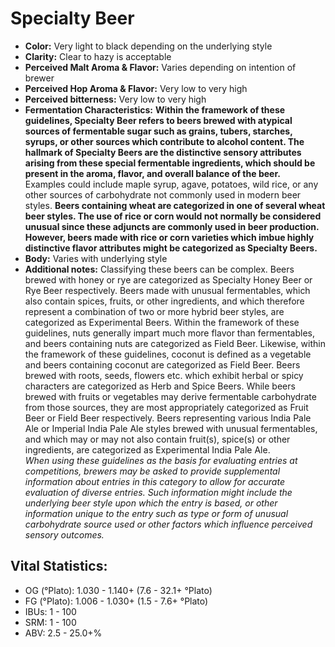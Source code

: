 # Specialty Beer

- **Color:** Very light to black depending on the underlying style
- **Clarity:** Clear to hazy is acceptable
- **Perceived Malt Aroma & Flavor:** Varies depending on intention of brewer
- **Perceived Hop Aroma & Flavor:** Very low to very high
- **Perceived bitterness:** Very low to very high
- **Fermentation Characteristics:** **Within the framework of these guidelines, Specialty Beer refers to beers brewed with atypical sources of fermentable sugar such as grains, tubers, starches, syrups, or other sources which contribute to alcohol content. The hallmark of Specialty Beers are the distinctive sensory attributes arising from these special fermentable ingredients, which should be present in the aroma, flavor, and overall balance of the beer.** <br/>
Examples could include maple syrup, agave, potatoes, wild rice, or any other sources of carbohydrate not commonly used in modern beer styles. **Beers containing wheat are categorized in one of several wheat beer styles. The use of rice or corn would not normally be considered unusual since these adjuncts are commonly used in beer production. However, beers made with rice or corn varieties which imbue highly distinctive flavor attributes might be categorized as Specialty Beers.**
- **Body:** Varies with underlying style
- **Additional notes:** Classifying these beers can be complex. Beers brewed with honey or rye are categorized as Specialty Honey Beer or Rye Beer respectively. Beers made with unusual fermentables, which also contain spices, fruits, or other ingredients, and which therefore represent a combination of two or more hybrid beer styles, are categorized as Experimental Beers. Within the framework of these guidelines, nuts generally impart much more flavor than fermentables, and beers containing nuts are categorized as Field Beer. Likewise, within the framework of these guidelines, coconut is defined as a vegetable and beers containing coconut are categorized as Field Beer. Beers brewed with roots, seeds, flowers etc. which exhibit herbal or spicy characters are categorized as Herb and Spice Beers. While beers brewed with fruits or vegetables may derive fermentable carbohydrate from those sources, they are most appropriately categorized as Fruit Beer or Field Beer respectively. Beers representing various India Pale Ale or Imperial India Pale Ale styles brewed with unusual fermentables, and which may or may not also contain fruit(s), spice(s) or other ingredients, are categorized as Experimental India Pale Ale.<br/>
_When using these guidelines as the basis for evaluating entries at competitions, brewers may be asked to provide supplemental information about entries in this category to allow for accurate evaluation of diverse entries. Such information might include the underlying beer style upon which the entry is based, or other information unique to the entry such as type or form of unusual carbohydrate source used or other factors which influence perceived sensory outcomes._

## Vital Statistics:

- OG (°Plato): 1.030 - 1.140+ (7.6 - 32.1+ °Plato) 
- FG (°Plato): 1.006 - 1.030+ (1.5 - 7.6+ °Plato)
- IBUs: 1 - 100
- SRM: 1 - 100
- ABV: 2.5 - 25.0+%
